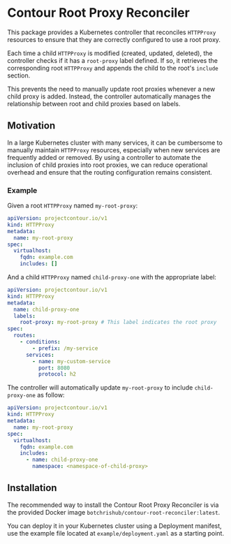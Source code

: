 # Contour Root Proxy Reconciler

This package provides a Kubernetes controller that reconciles `HTTPProxy`
resources to ensure that they are correctly configured to use a root proxy.

Each time a child `HTTPProxy` is modified (created, updated, deleted), the
controller checks if it has a `root-proxy` label defined. If so, it retrieves
the corresponding root `HTTPProxy` and appends the child to the root's
`include` section.

This prevents the need to manually update root proxies whenever a new child
proxy is added. Instead, the controller automatically manages the relationship
between root and child proxies based on labels.

## Motivation

In a large Kubernetes cluster with many services, it can be cumbersome to
manually maintain `HTTPProxy` resources, especially when new services are
frequently added or removed. By using a controller to automate the inclusion
of child proxies into root proxies, we can reduce operational overhead and
ensure that the routing configuration remains consistent.

### Example

Given a root `HTTPProxy` named `my-root-proxy`:

```yaml
apiVersion: projectcontour.io/v1
kind: HTTPProxy
metadata:
  name: my-root-proxy
spec:
  virtualhost:
    fqdn: example.com
    includes: []
```

And a child `HTTPProxy` named `child-proxy-one` with the appropriate label:

```yaml
apiVersion: projectcontour.io/v1
kind: HTTPProxy
metadata:
  name: child-proxy-one
  labels:
    root-proxy: my-root-proxy # This label indicates the root proxy
spec:
  routes:
    - conditions:
        - prefix: /my-service
      services:
        - name: my-custom-service
          port: 8080
          protocol: h2
```

The controller will automatically update `my-root-proxy` to include
`child-proxy-one` as follow:

```yaml
apiVersion: projectcontour.io/v1
kind: HTTPProxy
metadata:
  name: my-root-proxy
spec:
  virtualhost:
    fqdn: example.com
    includes:
      - name: child-proxy-one
        namespace: <namespace-of-child-proxy>
```

## Installation

The recommended way to install the Contour Root Proxy Reconciler is via
the provided Docker image `botchrishub/contour-root-reconciler:latest`.

You can deploy it in your Kubernetes cluster using a Deployment manifest,
use the example file located at `example/deployment.yaml` as a starting point.
